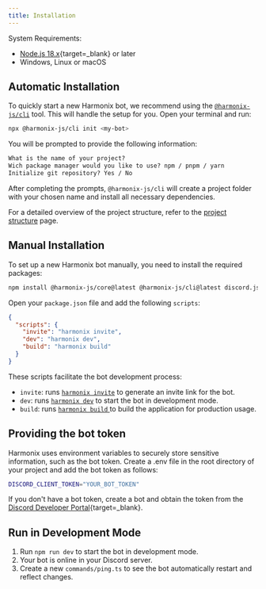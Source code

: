 ```yaml
---
title: Installation
---
```


System Requirements:

- [Node.js 18.x](https://nodejs.org/){target=\_blank} or later
- Windows, Linux or macOS

## Automatic Installation

To quickly start a new Harmonix bot, we recommend using the [`@harmonix-js/cli`](/) tool. This will handle the setup for you. Open your terminal and run:

```bash icon=terminal
npx @harmonix-js/cli init <my-bot>
```

You will be prompted to provide the following information:

```txt icon=terminal
What is the name of your project?
Wich package manager would you like to use? npm / pnpm / yarn
Initialize git repository? Yes / No
```

After completing the prompts, `@harmonix-js/cli` will create a project folder with your chosen name and install all necessary dependencies.

For a detailed overview of the project structure, refer to the [project structure](./2.project-structure.md) page.

## Manual Installation

To set up a new Harmonix bot manually, you need to install the required packages:

```bash icon=terminal
npm install @harmonix-js/core@latest @harmonix-js/cli@latest discord.js@latest
```

Open your `package.json` file and add the following `scripts`:

```json [package.json] icon=brackets-curly
{
  "scripts": {
    "invite": "harmonix invite",
    "dev": "harmonix dev",
    "build": "harmonix build"
  }
}
```

These scripts facilitate the bot development process:

- `invite`: runs [`harmonix invite`](/) to generate an invite link for the bot.
- `dev`: runs [`harmonix dev`](/) to start the bot in development mode.
- `build`: runs [`harmonix build` ](/) to build the application for production usage.

## Providing the bot token

Harmonix uses environment variables to securely store sensitive information, such as the bot token. Create a .env file in the root directory of your project and add the bot token as follows:

```bash [.env] icon=faders
DISCORD_CLIENT_TOKEN="YOUR_BOT_TOKEN"
```

If you don't have a bot token, create a bot and obtain the token from the [Discord Developer Portal](https://discord.com/developers/applications){target=\_blank}.

## Run in Development Mode

1. Run `npm run dev` to start the bot in development mode.
2. Your bot is online in your Discord server.
3. Create a new `commands/ping.ts` to see the bot automatically restart and reflect changes.
